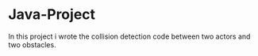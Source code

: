 # Java-Project
In this project i wrote the collision detection code between two actors and two obstacles.

